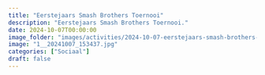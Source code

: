 ```yaml
---
title: "Eerstejaars Smash Brothers Toernooi"
description: "Eerstejaars Smash Brothers Toernooi."
date: 2024-10-07T00:00:00
image_folder: "images/activities/2024-10-07-eerstejaars-smash-brothers-toernooi"
image: "1__20241007_153437.jpg"
categories: ["Sociaal"]
draft: false
---
```


